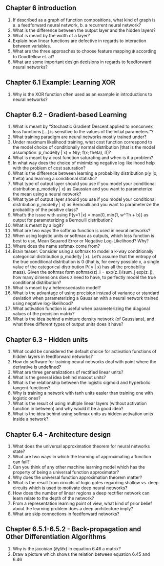 ## Chapter 6 introduction
1. If described as a graph of function compositions, what kind of graph is
  a. a feedforward neural network,
  b. a recurrent neural network?
2. What is the difference between the output layer and the hidden layers?
3. What is meant by the width of a layer?
4. Explain how linear functions are defective in regards to interaction between variables.
5. What are the three approaches to choose feature mapping 𝜙 according to Goodfellow et. al?
6. What are some important design decisions in regards to feedforward neural networks?

## Chapter 6.1 Example: Learning XOR
1. Why is the XOR function often used as an example in introductions to neural networks?

##  Chapter 6.2 - Gradient-based Learning
1. What is meant by “Stochastic Gradient Descent applied to nonconvex loss functions [...] is sensitive to the values of the initial parameters.”?
2. What training paradigm are neural networks mostly trained under?
3. Under maximum likelihood training, what cost function correspond to the model choice of conditionally normal distribution [that is the model assumption: p_model(y | x) = N(y; f(x; theta), I)]?
4. What is meant by a cost function saturating and when is it a problem?
5. In what way does the choice of minimizing negative log likelihood help with the problem of cost saturation?
6. What is the difference between learning a probability distribution p(y |x; theta) and learning a conditional statistic?
7. What type of output layer should you use if you model your conditional distribution p_model(y | x) as Gaussian and you want to parameterize the mean using a neural network?
8. What type of output layer should you use if you model your conditional distribution p_model(y | x) as Bernoulli and you want to parameterize the probability of the positive class?
9. What’s the issue with using P(y=1 |x) = max{0, min{1, w^Th + b}} as output for parameterizing a Bernoulli distribution?
10. What is meant by a logit?
11. What are two ways the softmax function is used in neural networks?
12. When using logistic units or softmax as outputs, which loss function is best to use, Mean Squared Error or Negative Log-Likelihood? Why?
13. Where does the name softmax come from?
14. Brain teaser:  Consider using a softmax to model a k-way conditionally categorical distribution p_model(y | x). Let’s assume that the entropy of the true conditional distribution is 0 (that is, for every possible x, a single value of the categorical distribution P( y | x) has all the probability mass). Given the softmax form softmax(z)_i = exp(z_i)/sum_j exp(z_j), how many dimensions does z need to have, to perfectly model the true conditional distribution?
15. What is meant by a heteroscedastic model?
16. What is the advantage of using precision instead of variance or standard deviation when parameterizing a Gaussian with a neural network trained using negative log-likelihood?
17. What activation function is useful when parameterizing the diagonal values of the precision matrix?
18. What is the idea behind a mixture density network (of Gaussians), and what three different types of output units does it have?

## Chapter 6.3 - Hidden units
1. What could be considered the default choice for activation functions of hidden layers in feedforward networks?
2. How do software for training neural networks deal with point where the derivative is undefined?
3. What are three generalizations of rectified linear units?
4. What is the general idea behind maxout units?
5. What is the relationship between the logistic sigmoid and hyperbolic tangent functions?
6. Why is training a network with tanh units easier than training one with logistic ones?
7. What is the result of using multiple linear layers (without activation function in between) and why would it be a good idea?
8. What is the idea behind using softmax units as hidden activation units inside a network?

## Chapter 6.4 - Architecture design
1. What does the universal approximation theorem for neural networks state?
2. What are two ways in which the learning of approximating a function can fail?
3. Can you think of any other machine learning model which has the property of being a universal function approximator?
4. Why does the universal function approximation theorem matter?
5. What is the result from circuits of logic gates regarding shallow vs. deep circuits which is used to motivate deep neural networks?
6. How does the number of linear regions a deep rectifier network can learn relate to the depth of the network?
7. From a representation learning point of view, what kind of prior belief about the learning problem does a deep architecture imply?
8. What are skip connections in feedforward networks?

## Chapter 6.5.1-6.5.2 - Back-propagation and Other Differentiation Algorithms
1. Why is the jacobian (𝜕y/𝜕x) in equation 6.46 a matrix?
2. Draw a picture which shows the relation between equation 6.45 and 6.46

